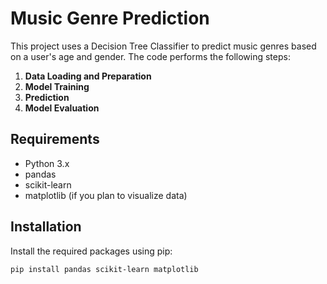 # Music Genre Prediction

This project uses a Decision Tree Classifier to predict music genres based on a user's age and gender. The code performs the following steps:

1. **Data Loading and Preparation**
2. **Model Training**
3. **Prediction**
4. **Model Evaluation**

## Requirements

- Python 3.x
- pandas
- scikit-learn
- matplotlib (if you plan to visualize data)

## Installation

Install the required packages using pip:

```bash
pip install pandas scikit-learn matplotlib
